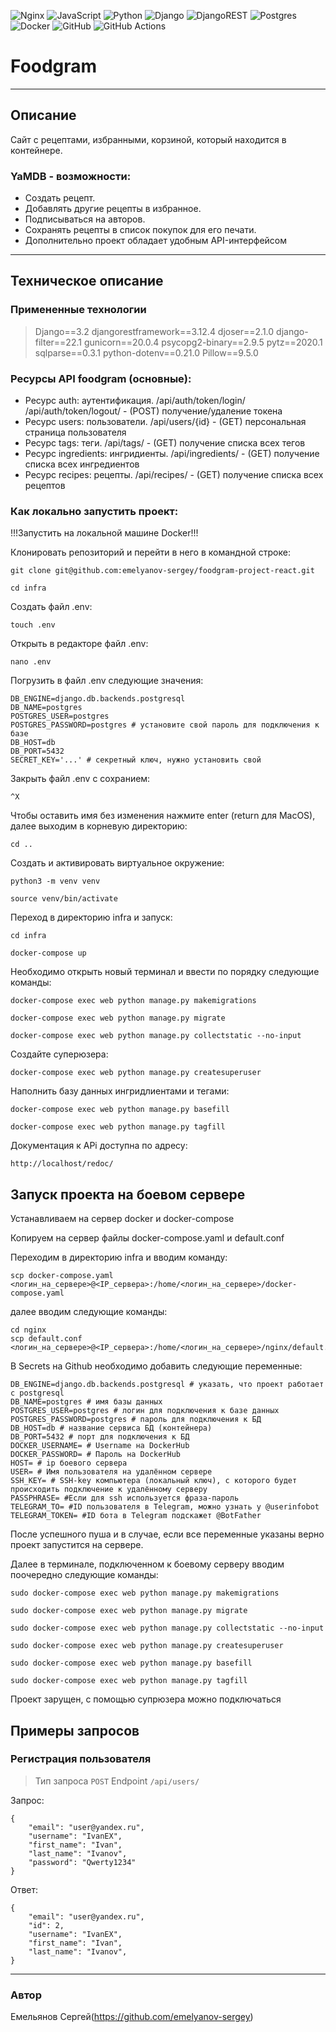 ![Nginx](https://img.shields.io/badge/nginx-%23009639.svg?style=for-the-badge&logo=nginx&logoColor=white) ![JavaScript](https://img.shields.io/badge/javascript-%23323330.svg?style=for-the-badge&logo=javascript&logoColor=%23F7DF1E) ![Python](https://img.shields.io/badge/python-3670A0?style=for-the-badge&logo=python&logoColor=ffdd54) ![Django](https://img.shields.io/badge/django-%23092E20.svg?style=for-the-badge&logo=django&logoColor=white) ![DjangoREST](https://img.shields.io/badge/DJANGO-REST-ff1709?style=for-the-badge&logo=django&logoColor=white&color=ff1709&labelColor=gray) ![Postgres](https://img.shields.io/badge/postgres-%23316192.svg?style=for-the-badge&logo=postgresql&logoColor=white) ![Docker](https://img.shields.io/badge/docker-%230db7ed.svg?style=for-the-badge&logo=docker&logoColor=white) ![GitHub](https://img.shields.io/badge/github-%23121011.svg?style=for-the-badge&logo=github&logoColor=white) ![GitHub Actions](https://img.shields.io/badge/github%20actions-%232671E5.svg?style=for-the-badge&logo=githubactions&logoColor=white)
# Foodgram
_________________________________________________
## Описание
Сайт с рецептами, избранными, корзиной, который находится в контейнере.

### YaMDB - возможности:

- Создать рецепт.
- Добавлять другие рецепты в избранное.
- Подписываться на авторов.
- Сохранять рецепты в список покупок для его печати.
- Дополнительно проект обладает удобным API-интерфейсом
 
_____________________________________________________

## Техническое описание

### Примененные технологии
 > Django==3.2 
 > djangorestframework==3.12.4 
 > djoser==2.1.0 
 > django-filter==22.1 
 > gunicorn==20.0.4 
 > psycopg2-binary==2.9.5 
 > pytz==2020.1 
 > sqlparse==0.3.1 
 > python-dotenv==0.21.0 
 > Pillow==9.5.0

### Ресурсы API foodgram (основные):
- Ресурс auth: аутентификация.
/api/auth/token/login/ /api/auth/token/logout/ - (POST) получение/удаление токена
- Ресурс users: пользователи. /api/users/{id} - (GET) персональная страница пользователя
- Ресурс tags: теги. /api/tags/ - (GET) получение списка всех тегов
- Ресурс ingredients: ингридиенты. /api/ingredients/ - (GET) получение списка всех ингредиентов
- Ресурс recipes: рецепты. /api/recipes/ - (GET) получение списка всех рецептов

### Как локально запустить проект:
!!!Запустить на локальной машине Docker!!!


Клонировать репозиторий и перейти в него в командной строке:

```
git clone git@github.com:emelyanov-sergey/foodgram-project-react.git
```

```
cd infra
```

Создать файл .env:
```
touch .env
```
Открыть в редакторе файл .env:
```
nano .env
```
Погрузить в файл .env следующие значения:
```
DB_ENGINE=django.db.backends.postgresql
DB_NAME=postgres
POSTGRES_USER=postgres
POSTGRES_PASSWORD=postgres # установите свой пароль для подключения к базе
DB_HOST=db
DB_PORT=5432
SECRET_KEY='...' # секретный ключ, нужно установить свой
```
Закрыть файл .env с сохранием:
```
^X
```
Чтобы оставить имя без изменения нажмите enter (return для MacOS), далее
выходим в корневую директорию:
```
cd ..
```
Cоздать и активировать виртуальное окружение:

```
python3 -m venv venv
```

```
source venv/bin/activate
```
Переход в директорию infra и запуск:
```
cd infra
```
```
docker-compose up
```
Необходимо открыть новый терминал и ввести по порядку следующие команды:
```
docker-compose exec web python manage.py makemigrations
```
```
docker-compose exec web python manage.py migrate
```

```
docker-compose exec web python manage.py collectstatic --no-input
```
Создайте суперюзера:
```
docker-compose exec web python manage.py createsuperuser
```
Наполнить базу данных ингридлиентами и тегами:
```
docker-compose exec web python manage.py basefill
```
```
docker-compose exec web python manage.py tagfill
```

Документация к APi доступна по адресу: 
```
http://localhost/redoc/
```

## Запуск проекта на боевом сервере

Устанавливаем на сервер docker и docker-compose

Копируем на сервер файлы docker-compose.yaml и default.conf

Переходим в директорию infra и вводим команду:
```
scp docker-compose.yaml <логин_на_сервере>@<IP_сервера>:/home/<логин_на_сервере>/docker-compose.yaml
```
далее вводим следующие команды:
```
cd nginx
scp default.conf <логин_на_сервере>@<IP_сервера>:/home/<логин_на_сервере>/nginx/default.conf
```
В Secrets на Github необходимо добавить следующие переменные:
```
DB_ENGINE=django.db.backends.postgresql # указать, что проект работает с postgresql
DB_NAME=postgres # имя базы данных
POSTGRES_USER=postgres # логин для подключения к базе данных
POSTGRES_PASSWORD=postgres # пароль для подключения к БД
DB_HOST=db # название сервиса БД (контейнера) 
DB_PORT=5432 # порт для подключения к БД
DOCKER_USERNAME= # Username на DockerHub
DOCKER_PASSWORD= # Пароль на DockerHub
HOST= # ip боевого сервера
USER= # Имя пользователя на удалённом сервере
SSH_KEY= # SSH-key компьютера (локальный ключ), с которого будет происходить подключение к удалённому серверу
PASSPHRASE= #Если для ssh используется фраза-пароль
TELEGRAM_TO= #ID пользователя в Telegram, можно узнать у @userinfobot
TELEGRAM_TOKEN= #ID бота в Telegram подскажет @BotFather
```

После успешного пуша и в случае, если все переменные указаны верно проект запустится на сервере.

Далее в терминале, подключенном к боевому серверу вводим поочередно следующие команды:
```
sudo docker-compose exec web python manage.py makemigrations
```
```
sudo docker-compose exec web python manage.py migrate
```
```
sudo docker-compose exec web python manage.py collectstatic --no-input
```
```
sudo docker-compose exec web python manage.py createsuperuser
```
```
sudo docker-compose exec web python manage.py basefill
```
```
sudo docker-compose exec web python manage.py tagfill
```
Проект зарущен, с помощью супрюзера можно подключаться

## Примеры запросов
### Регистрация пользователя
>Тип запроса 
```POST```
>Endpoint 
```/api/users/```

Запрос:
```
{
    "email": "user@yandex.ru",
    "username": "IvanEX",
    "first_name": "Ivan",
    "last_name": "Ivanov",
    "password": "Qwerty1234"
}
```
Ответ:
```
{
    "email": "user@yandex.ru",
    "id": 2,
    "username": "IvanEX",
    "first_name": "Ivan",
    "last_name": "Ivanov",
}
```
______________________________________
### Автор
Емельянов Сергей(https://github.com/emelyanov-sergey)
